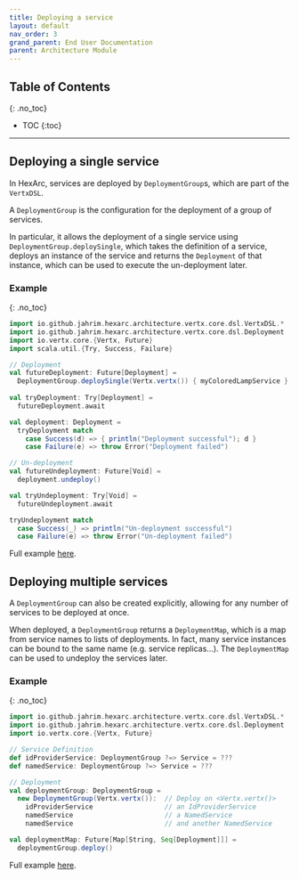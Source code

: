 ```yaml
---
title: Deploying a service
layout: default
nav_order: 3
grand_parent: End User Documentation
parent: Architecture Module
---
```


## Table of Contents
{: .no_toc}

- TOC
{:toc}

---

## Deploying a single service

In HexArc, services are deployed by `DeploymentGroup`s, which are part of the `VertxDSL`.

A `DeploymentGroup` is the configuration for the deployment of a group of services.

In particular, it allows the deployment of a single service using `DeploymentGroup.deploySingle`,
which takes the definition of a service, deploys an instance of the service and returns the
`Deployment` of that instance, which can be used to execute the un-deployment later.

### Example
{: .no_toc}

```scala
import io.github.jahrim.hexarc.architecture.vertx.core.dsl.VertxDSL.*
import io.github.jahrim.hexarc.architecture.vertx.core.dsl.Deployment
import io.vertx.core.{Vertx, Future}
import scala.util.{Try, Success, Failure}

// Deployment
val futureDeployment: Future[Deployment] =
  DeploymentGroup.deploySingle(Vertx.vertx()) { myColoredLampService }
  
val tryDeployment: Try[Deployment] =
  futureDeployment.await

val deployment: Deployment =
  tryDeployment match
    case Success(d) => { println("Deployment successful"); d }
    case Failure(e) => throw Error("Deployment failed")

// Un-deployment
val futureUndeployment: Future[Void] =
  deployment.undeploy()

val tryUndeployment: Try[Void] =
  futureUndeployment.await

tryUndeployment match
  case Success(_) => println("Un-deployment successful")
  case Failure(e) => throw Error("Un-deployment failed")
```

Full example [here](https://github.com/ldss-project/hexarc/blob/master/src/test/scala/io/github/jahrim/hexarc/architecture/vertx/core/dsl/SingleDeploymentTest.scala).

## Deploying multiple services

A `DeploymentGroup` can also be created explicitly, allowing for any number of services
to be deployed at once.

When deployed, a `DeploymentGroup` returns a `DeploymentMap`, which is a map from service
names to lists of deployments. In fact, many service instances can be bound to the same name
(e.g. service replicas...).
The `DeploymentMap` can be used to undeploy the services later.

### Example
{: .no_toc}

```scala
import io.github.jahrim.hexarc.architecture.vertx.core.dsl.VertxDSL.*
import io.github.jahrim.hexarc.architecture.vertx.core.dsl.Deployment
import io.vertx.core.{Vertx, Future}

// Service Definition
def idProviderService: DeploymentGroup ?=> Service = ???
def namedService: DeploymentGroup ?=> Service = ???

// Deployment
val deploymentGroup: DeploymentGroup = 
  new DeploymentGroup(Vertx.vertx()):  // Deploy on <Vertx.vertx()>
    idProviderService                  // an IdProviderService
    namedService                       // a NamedService
    namedService                       // and another NamedService

val deploymentMap: Future[Map[String, Seq[Deployment]]] =
  deploymentGroup.deploy()
```

Full example [here](https://github.com/ldss-project/hexarc/blob/master/src/test/scala/io/github/jahrim/hexarc/architecture/vertx/core/dsl/GroupDeploymentTest.scala).
